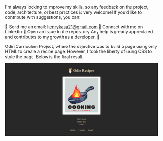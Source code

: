 I'm always looking to improve my skills, so any feedback on the project, code, architecture, or best practices is very welcome! If you’d like to contribute with suggestions, you can:

📧 Send me an email: henrykaua21@gmail.com
🔗 Connect with me on LinkedIn
🐛 Open an issue in the repository
Any help is greatly appreciated and contributes to my growth as a developer. 🚀

Odin Curriculum Project, where the objective was to build a page using only HTML to create a recipe page. However, I took the liberty of using CSS to style the page. Below is the final result.

![Imagem do Projeto Desktop](./assets/desktop-doc.png)
